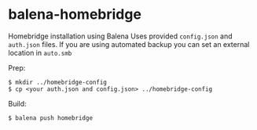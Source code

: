 # balena-homebridge
Homebridge installation using Balena
Uses provided `config.json` and `auth.json` files.
If you are using automated backup you can set an external location in `auto.smb`

Prep:
```
$ mkdir ../homebridge-config
$ cp <your auth.json and config.json> ../homebridge-config
```

Build:
```
$ balena push homebridge
```
